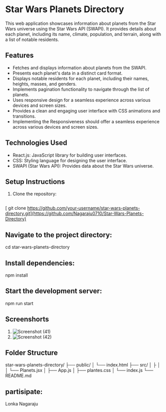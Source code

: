 # Star Wars Planets Directory

This web application showcases information about planets from the Star Wars universe using the Star Wars API (SWAPI). It provides details about each planet, including its name, climate, population, and terrain, along with a list of notable residents.

## Features

- Fetches and displays information about planets from the SWAPI.
- Presents each planet's data in a distinct card format.
- Displays notable residents for each planet, including their names, heights, masses, and genders.
- Implements pagination functionality to navigate through the list of planets.
- Uses responsive design for a seamless experience across various devices and screen sizes.
- Provides a clean and engaging user interface with CSS animations and transitions.
- Implementing the Responsiveness should offer a seamless experience across various devices and screen sizes.

## Technologies Used

- React.js: JavaScript library for building user interfaces.
- CSS: Styling language for designing the user interface.
- SWAPI (Star Wars API): Provides data about the Star Wars universe.

## Setup Instructions

1. Clone the repository:

   ```bash
 [  git clone https://github.com/your-username/star-wars-planets-directory.git](https://github.com/Nagaraju0710/Star-Wars-Planets-Directory)

## Navigate to the project directory:

cd star-wars-planets-directory

## Install dependencies:

npm install

## Start the development server:
npm run start

## Screenshorts

1. ![Screenshot (41)](https://github.com/Nagaraju0710/Vehicle-Management-System/assets/112071699/a44cbc47-26e7-453d-9680-1837d2744fe0)
2. ![Screenshot (42)](https://github.com/Nagaraju0710/Vehicle-Management-System/assets/112071699/8fe3cf58-c1a9-4ae0-b8ae-988e532c80af)


## Folder Structure

star-wars-planets-directory/
├── public/
│   └── index.html
├── src/
│   ├
│   │   └── Planets.jsx
│   ├── App.js
│   ├── plantes.css
│   └── index.js
└── README.md

## partisipate:

Lonka Nagaraju
